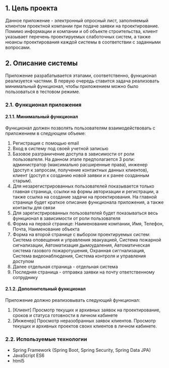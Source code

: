 ## 1. Цель проекта
Данное приложение - электронный опросный лист, заполняемый клиентом проектной компании при подаче заявки на проектирование. Помимо информации и компании и об объекте строительства, клиент указывает перечень проектируемых слаботочных систем, а также нюансы проектирования каждой системы в соответствии с заданными вопросами.
## 2. Описание системы
Приложение разрабатывается этапами, соответственно, функционал реализуется частями. В первую очередь ставится задача реализовать минимальный функционал, чтобы приложением можно было пользоваться в тестовом режиме.
### 2.1. Функционал приложения
#### 2.1.1. Минимальный функционал
Функционал должен позволять пользователям взаимодействовать с приложением в следующем объеме:
1. Регистрация с помощью email
2. Вход в систему под своей учетной записью
3. Базовое разграничение доступа в зависимости от роли пользователя. На данном этапе предполагается 3 роли: администратор (максимально расширенные права), инженер (доступ к запросам, получение контактных данных клиентов), клиент (доступ к созданию новой заявки и к ранее созданным старым).
4. Для незарегистрированных пользователей показывается только главная страница, ссылки на формы авторизации и регистрации, а также ссылка на создание задачи на проектирования. На главной странице будет краткое описание функционала приложения, а также контакты для связи
5. Для зарегистрированных пользователей будет показываться весь функционал в зависимости от роли пользователя
6. Форма на первой странице: Наименование компании, Имя, Телефон, Почта, Наименование объекта
7. Форма на второй странице с выбором проектируемых систем: Система оповещения и управления эвакуацией, Система пожарной сигнализации, Автоматизация дымоудаления, Автоматическая система газового пожаротушения, Охранная сиггнализация, Система видеонаблюдения, Система контроля и управления доступом
8. Далее отдельная страница - отдельная система
9. Последняя страница - отправка заявки на почту ответственному сотруднику
#### 2.1.2. Дополнительный функционал
Приложение должно реализовывать следующий функционал:
1. [Клиент] Просмотр текущих и архивных заявок на проектирование, сроков и статуса готовности в личном кабинете
2. [Инженер] Просмотр неразобранных заявок клиентов. Просмотр текущих и архивных проектов своих клиентов в личном кабинете.
### 2.2. Используемые технологии
- Spring Framework (Spring Boot, Spring Security, Spring Data JPA)
- JavaScript ES6
- html5


